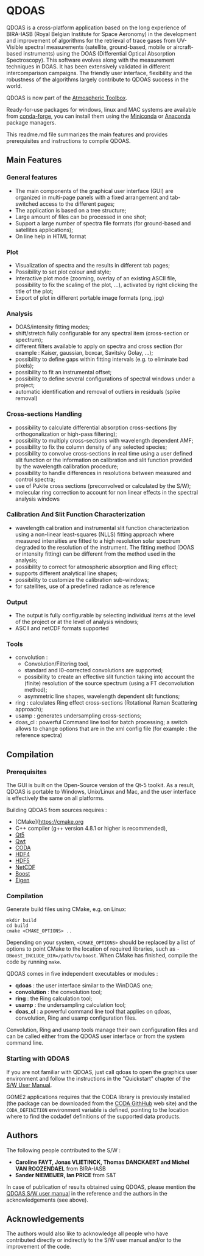 # QDOAS

QDOAS is a cross-platform application based on the long experience of BIRA-IASB (Royal Belgian Institute for Space Aeronomy) in the development and improvement of algorithms for the retrieval of trace gases from UV-Visible spectral measurements (satellite, ground-based, mobile or aircraft-based instruments) using the DOAS (Differential Optical Absorption Spectroscopy).  This software evolves along with the measurement techniques in DOAS. It has been extensively validated in different intercomparison campaigns. The friendly user interface, flexibility and the robustness of the algorithms largely contribute to QDOAS success in the world.

QDOAS is now part of the [Atmospheric Toolbox](https://atmospherictoolbox.org).

Ready-for-use packages for windows, linux and MAC systems are available from [conda-forge](https://anaconda.org/conda-forge/qdoas), you can install them using the [Miniconda](https://docs.anaconda.com/free/miniconda/index.html) or [Anaconda](https://www.anaconda.com/download) package managers.

This readme.md file summarizes the main features and provides prerequisites and instructions to compile QDOAS.

## Main Features

### General features

* The main components of the graphical user interface (GUI) are organized in multi-page panels with a fixed arrangement and tab-switched access to the different pages;
* The application is based on a tree structure;
* Large amount of files can be processed in one shot;
* Support a large number of spectra file formats (for ground-based and satellites applications);
* On line help in HTML format

### Plot

* Visualization of spectra and the results in different tab pages;
* Possibility to set plot colour and style;
* Interactive plot mode (zooming, overlay of an existing ASCII file, possibility to fix the scaling of the plot, ...), activated by right clicking the title of the plot;
* Export of plot in different portable image formats (png, jpg)

### Analysis

* DOAS/intensity fitting modes;
* shift/stretch fully configurable for any spectral item (cross-section or spectrum);
* different filters available to apply on spectra and cross section (for example : Kaiser, gaussian, boxcar, Savitsky Golay, ...);
* possibility to define gaps within fitting intervals (e.g. to eliminate bad pixels);
* possibility to fit an instrumental offset;
* possibility to define several configurations of spectral windows under a project;
* automatic identification and removal of outliers in residuals (spike removal)

### Cross-sections Handling

* possibility to calculate differential absorption cross-sections (by orthogonalization or high-pass filtering);
* possibility to multiply cross-sections with wavelength dependent AMF;
* possibility to fix the column density of any selected species;
* possibility to convolve cross-sections in real time using a user defined slit function or the information on calibration and slit function provided by the wavelength calibration procedure;
* possibility to handle differences in resolutions between measured and control spectra;
* use of Pukite cross sections (preconvolved or calculated by the S/W);
* molecular ring correction to account for non linear effects in the spectral analysis windows

### Calibration And Slit Function Characterization

* wavelength calibration and instrumental slit function characterization using a non-linear least-squares (NLLS) fitting approach where measured intensities are fitted to a high resolution solar spectrum degraded to the resolution of the instrument. The fitting method (DOAS or intensity fitting) can be different from the method used in the analysis;
* possibility to correct for atmospheric absorption and Ring effect;
* supports different analytical line shapes;
* possibility to customize the calibration sub-windows;
* for satellites, use of a predefined radiance as reference

### Output

* The output is fully configurable by selecting individual items at the level of the project or at the level of analysis windows;
* ASCII and netCDF formats supported

### Tools

* convolution :
    - Convolution/Filtering tool,
    - standard and I0-corrected convolutions are supported;
    - possibility to create an effective slit function taking into account the (finite) resolution of the source spectrum (using a FT deconvolution method);
    - asymmetric line shapes, wavelength dependent slit functions;
* ring : calculates Ring effect cross-sections (Rotational Raman Scattering approach);
* usamp : generates undersampling cross-sections;
* doas_cl : powerful Command line tool for batch processing; a switch allows to change options that are in the xml config file (for example : the reference spectra)

## Compilation

### Prerequisites

The GUI is built on the Open-Source version of the Qt-5 toolkit. As a result, QDOAS is portable to Windows, Unix/Linux and Mac, and the user interface is effectively the same on all platforms.

Building QDOAS from sources requires :

* [CMake](https://cmake.org
* C++ compiler (g++ version 4.8.1 or higher is recommended),
* [Qt5](https://qt.io)
* [Qwt](https://sourceforge.net/projects/qwt)
* [CODA](https://atmospherictoolbox.org/coda/)
* [HDF4](https://support.hdfgroup.org/products/hdf4/)
* [HDF5](https://www.hdfgroup.org/downloads/hdf5/)
* [NetCDF](https://www.unidata.ucar.edu/software/netcdf/)
* [Boost](https://www.boost.org)
* [Eigen](https://eigen.tuxfamily.org)

### Compilation

Generate build files using CMake, e.g. on Linux:
```
mkdir build
cd build
cmake <CMAKE_OPTIONS> ..
```
Depending on your system, `<CMAKE_OPTIONS>` should be replaced by a list of options to point CMake to the location of required libraries, such as `-DBoost_INCLUDE_DIR=/path/to/boost`.  When CMake has finished, compile the code by running `make`.

QDOAS comes in five independent executables or modules :

* **qdoas** : the user interface similar to the WinDOAS one;
* **convolution** : the convolution tool;
* **ring** : the Ring calculation tool;
* **usamp** : the undersampling calculation tool;
* **doas_cl** : a powerful command line tool that applies on qdoas, convolution, Ring and usamp configuration files.

Convolution, Ring and usamp tools manage their own configuration files and can be called either from the QDOAS user interface or from the system command line.


### Starting with QDOAS

If you are not familiar with QDOAS, just call qdoas to open the graphics user environment and follow the instructions in the "Quickstart" chapter of the [S/W User Manual](http://uv-vis.aeronomie.be/software/QDOAS/QDOAS_manual.pdf).

GOME2 applications requires that the CODA library is previously installed (the package can be downloaded from the [CODA GithHub](https://github.com/stcorp/coda/releases/latest) web site) and the `CODA_DEFINITION` environment variable is defined, pointing to the location where to find the codadef definitions of the supported data products.

## Authors

The following people contributed to the S/W :

* **Caroline FAYT, Jonas VLIETINCK, Thomas DANCKAERT and Michel VAN ROOZENDAEL** from BIRA-IASB
* **Sander NIEMEIJER, Ian PRICE** from S&T

In case of publication of results obtained using QDOAS, please mention the [QDOAS S/W user manual]((http://uv-vis.aeronomie.be/software/QDOAS/QDOAS_manual.pdf)) in the reference and the authors in the acknowledgements (see above).

## Acknowledgements

The authors would also like to acknowledge all people who have contributed directly or indirectly to the S/W user manual and/or to the improvement of the code.
